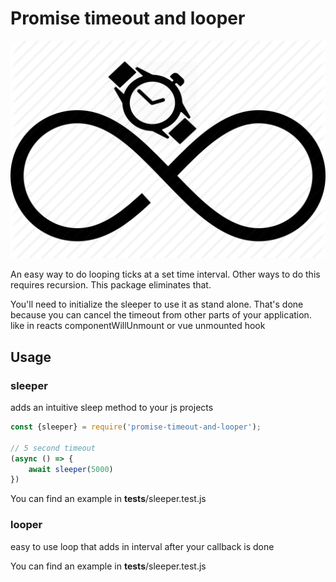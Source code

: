 # Promise timeout and looper

![StorageTreasures](images/promise-timeout-and-looper.png)   

An easy way to do looping ticks at a set time interval. Other ways to do this requires recursion. This package eliminates that.

You'll need to initialize the sleeper to use it as stand alone. That's done because you can cancel the timeout from other parts of your application. like in reacts componentWillUnmount or vue unmounted hook

## Usage

### sleeper

adds an intuitive sleep method to your js projects

```js
const {sleeper} = require('promise-timeout-and-looper');

// 5 second timeout
(async () => {
    await sleeper(5000)
})
```

You can find an example in __tests__/sleeper.test.js

### looper

easy to use loop that adds in interval after your callback is done

You can find an example in __tests__/sleeper.test.js

